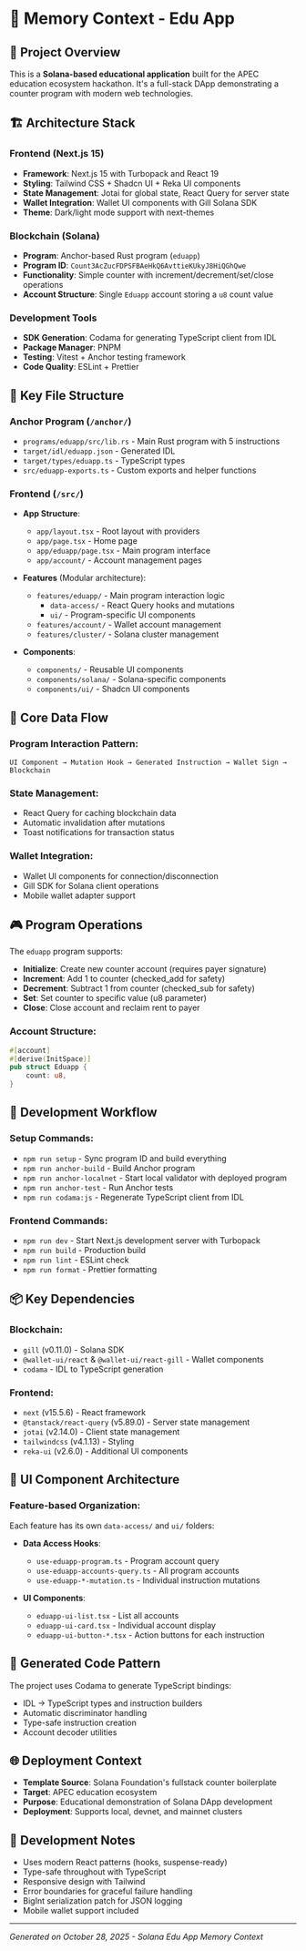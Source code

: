 # 🧠 Memory Context - Edu App

## 🎯 **Project Overview**
This is a **Solana-based educational application** built for the APEC education ecosystem hackathon. It's a full-stack DApp demonstrating a counter program with modern web technologies.

## 🏗️ **Architecture Stack**

### **Frontend (Next.js 15)**
- **Framework**: Next.js 15 with Turbopack and React 19
- **Styling**: Tailwind CSS + Shadcn UI + Reka UI components
- **State Management**: Jotai for global state, React Query for server state
- **Wallet Integration**: Wallet UI components with Gill Solana SDK
- **Theme**: Dark/light mode support with next-themes

### **Blockchain (Solana)**
- **Program**: Anchor-based Rust program (`eduapp`)
- **Program ID**: `Count3AcZucFDPSFBAeHkQ6AvttieKUkyJ8HiQGhQwe`
- **Functionality**: Simple counter with increment/decrement/set/close operations
- **Account Structure**: Single `Eduapp` account storing a `u8` count value

### **Development Tools**
- **SDK Generation**: Codama for generating TypeScript client from IDL
- **Package Manager**: PNPM
- **Testing**: Vitest + Anchor testing framework
- **Code Quality**: ESLint + Prettier

## 📁 **Key File Structure**

### **Anchor Program** (`/anchor/`)
- `programs/eduapp/src/lib.rs` - Main Rust program with 5 instructions
- `target/idl/eduapp.json` - Generated IDL
- `target/types/eduapp.ts` - TypeScript types
- `src/eduapp-exports.ts` - Custom exports and helper functions

### **Frontend** (`/src/`)
- **App Structure**:
  - `app/layout.tsx` - Root layout with providers
  - `app/page.tsx` - Home page
  - `app/eduapp/page.tsx` - Main program interface
  - `app/account/` - Account management pages

- **Features** (Modular architecture):
  - `features/eduapp/` - Main program interaction logic
    - `data-access/` - React Query hooks and mutations
    - `ui/` - Program-specific UI components
  - `features/account/` - Wallet account management
  - `features/cluster/` - Solana cluster management

- **Components**:
  - `components/` - Reusable UI components
  - `components/solana/` - Solana-specific components
  - `components/ui/` - Shadcn UI components

## 🔄 **Core Data Flow**

### **Program Interaction Pattern**:
```
UI Component → Mutation Hook → Generated Instruction → Wallet Sign → Blockchain
```

### **State Management**:
- React Query for caching blockchain data
- Automatic invalidation after mutations
- Toast notifications for transaction status

### **Wallet Integration**:
- Wallet UI components for connection/disconnection
- Gill SDK for Solana client operations
- Mobile wallet adapter support

## 🎮 **Program Operations**

The `eduapp` program supports:
- **Initialize**: Create new counter account (requires payer signature)
- **Increment**: Add 1 to counter (checked_add for safety)
- **Decrement**: Subtract 1 from counter (checked_sub for safety)
- **Set**: Set counter to specific value (u8 parameter)
- **Close**: Close account and reclaim rent to payer

### **Account Structure**:
```rust
#[account]
#[derive(InitSpace)]
pub struct Eduapp {
    count: u8,
}
```

## 🚀 **Development Workflow**

### **Setup Commands**:
- `npm run setup` - Sync program ID and build everything
- `npm run anchor-build` - Build Anchor program
- `npm run anchor-localnet` - Start local validator with deployed program
- `npm run anchor-test` - Run Anchor tests
- `npm run codama:js` - Regenerate TypeScript client from IDL

### **Frontend Commands**:
- `npm run dev` - Start Next.js development server with Turbopack
- `npm run build` - Production build
- `npm run lint` - ESLint check
- `npm run format` - Prettier formatting

## 📦 **Key Dependencies**

### **Blockchain**:
- `gill` (v0.11.0) - Solana SDK
- `@wallet-ui/react` & `@wallet-ui/react-gill` - Wallet components
- `codama` - IDL to TypeScript generation

### **Frontend**:
- `next` (v15.5.6) - React framework
- `@tanstack/react-query` (v5.89.0) - Server state management
- `jotai` (v2.14.0) - Client state management
- `tailwindcss` (v4.1.13) - Styling
- `reka-ui` (v2.6.0) - Additional UI components

## 🎨 **UI Component Architecture**

### **Feature-based Organization**:
Each feature has its own `data-access/` and `ui/` folders:

- **Data Access Hooks**:
  - `use-eduapp-program.ts` - Program account query
  - `use-eduapp-accounts-query.ts` - All program accounts
  - `use-eduapp-*-mutation.ts` - Individual instruction mutations

- **UI Components**:
  - `eduapp-ui-list.tsx` - List all accounts
  - `eduapp-ui-card.tsx` - Individual account display
  - `eduapp-ui-button-*.tsx` - Action buttons for each instruction

## 🔧 **Generated Code Pattern**

The project uses Codama to generate TypeScript bindings:
- IDL → TypeScript types and instruction builders
- Automatic discriminator handling
- Type-safe instruction creation
- Account decoder utilities

## 🌐 **Deployment Context**

- **Template Source**: Solana Foundation's fullstack counter boilerplate
- **Target**: APEC education ecosystem
- **Purpose**: Educational demonstration of Solana DApp development
- **Deployment**: Supports local, devnet, and mainnet clusters

## 📝 **Development Notes**

- Uses modern React patterns (hooks, suspense-ready)
- Type-safe throughout with TypeScript
- Responsive design with Tailwind
- Error boundaries for graceful failure handling
- BigInt serialization patch for JSON logging
- Mobile wallet support included

---

*Generated on October 28, 2025 - Solana Edu App Memory Context*
